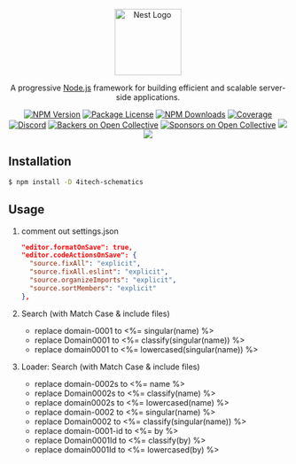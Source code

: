 <p align="center">
  <a href="http://nestjs.com/" target="blank"><img src="https://nestjs.com/img/logo-small.svg" width="120" alt="Nest Logo" /></a>
</p>

  <p align="center">A progressive <a href="http://nodejs.org" target="blank">Node.js</a> framework for building efficient and scalable server-side applications.</p>
    <p align="center">
<a href="https://www.npmjs.com/~nestjscore"><img src="https://img.shields.io/npm/v/@nestjs/schematics.svg" alt="NPM Version" /></a>
<a href="https://www.npmjs.com/~nestjscore"><img src="https://img.shields.io/npm/l/@nestjs/schematics.svg" alt="Package License" /></a>
<a href="https://www.npmjs.com/~nestjscore"><img src="https://img.shields.io/npm/dm/@nestjs/schematics.svg" alt="NPM Downloads" /></a>
  <a href="https://coveralls.io/github/nestjs/nest?branch=master" target="_blank"><img src="https://coveralls.io/repos/github/nestjs/nest/badge.svg?branch=master#9" alt="Coverage" /></a>
<a href="https://discord.gg/G7Qnnhy" target="_blank"><img src="https://img.shields.io/badge/discord-online-brightgreen.svg" alt="Discord"/></a>
<a href="https://opencollective.com/nest#backer" target="_blank"><img src="https://opencollective.com/nest/backers/badge.svg" alt="Backers on Open Collective" /></a>
<a href="https://opencollective.com/nest#sponsor" target="_blank"><img src="https://opencollective.com/nest/sponsors/badge.svg" alt="Sponsors on Open Collective" /></a>
  <a href="https://paypal.me/kamilmysliwiec" target="_blank"><img src="https://img.shields.io/badge/Donate-PayPal-ff3f59.svg"/></a>
  <a href="https://twitter.com/nestframework" target="_blank"><img src="https://img.shields.io/twitter/follow/nestframework.svg?style=social&label=Follow"></a>

## Installation

```bash
$ npm install -D 4itech-schematics
```

## Usage

1. comment out settings.json

   ```json
   "editor.formatOnSave": true,
   "editor.codeActionsOnSave": {
     "source.fixAll": "explicit",
     "source.fixAll.eslint": "explicit",
     "source.organizeImports": "explicit",
     "source.sortMembers": "explicit"
   },
   ```

2. Search (with Match Case & include files)

   - replace domain-0001 to <%= singular(name) %>
   - replace Domain0001 to <%= classify(singular(name)) %>
   - replace domain0001 to <%= lowercased(singular(name)) %>

2. Loader: Search (with Match Case & include files)

   - replace domain-0002s to <%= name %>
   - replace Domain0002s to <%= classify(name) %>
   - replace domain0002s to <%= lowercased(name) %>
   - replace domain-0002 to <%= singular(name) %>
   - replace Domain0002 to <%= classify(singular(name)) %>
   - replace domain-0001-id to <%= by %>
   - replace Domain0001Id to <%= classify(by) %>
   - replace domain0001Id to <%= lowercased(by) %>
